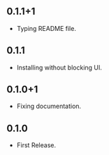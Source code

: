 ## 0.1.1+1

* Typing README file.

## 0.1.1

* Installing without blocking UI.

## 0.1.0+1

* Fixing documentation.

## 0.1.0
                
* First Release.
